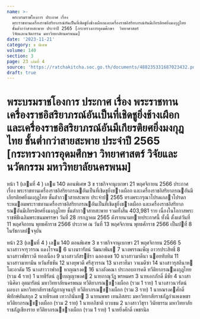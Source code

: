 ```yaml
---
name: >-
  พระบรมราชโองการ ประกาศ เรื่อง
  พระราชทานเครื่องราชอิสริยาภรณ์อันเป็นที่เชิดชูยิ่งช้างเผือกและเครื่องราชอิสริยาภรณ์อันมีเกียรติยศยิ่งมงกุฎไทย
  ชั้นต่ำกว่าสายสะพาย ประจำปี 2565 [กระทรวงการอุดมศึกษา  วิทยาศาสตร์ 
  วิจัยและนวัตกรรม มหาวิทยาลัยนครพนม]
date: '2023-11-21'
category: ข พิเศษ
volume: 140
section: 3
page: 23 เล่มที่ 4
source: 'https://ratchakitcha.soc.go.th/documents/488235331687023432.pdf'
draft: true
---
```


# พระบรมราชโองการ ประกาศ เรื่อง พระราชทานเครื่องราชอิสริยาภรณ์อันเป็นที่เชิดชูยิ่งช้างเผือกและเครื่องราชอิสริยาภรณ์อันมีเกียรติยศยิ่งมงกุฎไทย ชั้นต่ำกว่าสายสะพาย ประจำปี 2565 [กระทรวงการอุดมศึกษา  วิทยาศาสตร์  วิจัยและนวัตกรรม มหาวิทยาลัยนครพนม]

หน้า 1 (เลมที่ 4 ) เลม 140 ตอนพิเศษ 3 ข ราชกิจจานุเบกษา 21 พฤศจิกายน 2566 ประกาศ เรื่อง พระราชทานเครื่องราชอิสริยาภรณอันเป็นที่เชิดชูยิ่งชางเผือก และเครื่องราชอิสริยาภรณอันมีเกียรติยศยิ่งมงกุฎไทย ชั้นต่ํากวาสายสะพาย ประจําป 2565 ทรงพระกรุณาโปรดเกลาโปรดกระหมอมพระราชทานเครื่องราชอิสริยาภรณอันเป็นที่เชิดชูยิ่งชางเผือก และเครื่องราชอิสริยาภรณอันมีเกียรติยศยิ่งมงกุฎไทย ชั้นต่ํากวาสายสะพาย รวมทั้งสิ้น 403,981 ราย เนื่องในโอกาสพระราชพิธีเฉลิมพระชนมพรรษา วันที่ 28 กรกฎาคม 2565 ดังรายนามทายประกาศนี้ ทั้งนี้ ตั้งแต่วันที่ 11 พฤศจิกายน พุทธศักราช 2566 ประกาศ ณ วันที่ 13 พฤศจิกายน พุทธศักราช 2566 เป็นปที่ 8 ในรัชกาลปจจุบัน

หน้า 23 (เลมที่ 4 ) เลม 140 ตอนพิเศษ 3 ข ราชกิจจานุเบกษา 21 พฤศจิกายน 2566 5 นางสาวจารุวรรณ แดงโรจน 6 นางนรารัตน์ วัฒนาพันธ 7 นางพรรณเพ็ญ ถาวรประสิทธิ์ 8 นางสาวพัชราวดี ทองเนื่อง 9 นางสาวภัสรธีรา ฉลองเดช 10 นางสาวมาดีนา นอยทับทิม 11 นางสาวมายามีน หวันฮัซซัน 12 นางยุพวดี ศรีสุวรรณ 13 นางราฮีมา วาแมดีซา 14 นางสาวรุสลีนาห โตะอาดัม 15 นางสาววาฟาอ หาญณรงค 16 นางอังคณา ประกอบการคดี ทวีติยาภรณมงกุฎไทย (รวม 4 ราย) 1 นายธีรัตน์ ภูเบญญาพงศ 2 นายภาณุวัฎ พรหมศร 3 นายเอกภักดิ์ มีชัย 4 นางสาวนิศิดา อุตมารัตน์ มหาวิทยาลัยนครพนม ทวีติยาภรณชางเผือก (รวม 1 ราย) 1 นางสาวนวรัตน์ ผอบงา มหาวิทยาลัยราชภัฏกาญจนบุรี ทวีติยาภรณชางเผือก (รวม 3 ราย) 1 นายณรงคศักดิ์ พิทักษ์ตันสกุล 2 นายธีรเดช เทวาภินันท 3 นายนพพร เทนอิสสระ มหาวิทยาลัยราชภัฏกําแพงเพชร ทวีติยาภรณชางเผือก (รวม 2 ราย) 1 นายอภิชาติ บวบขม 2 นางสาววิชุรา วินัยธรรม มหาวิทยาลัยราชภัฏเชียงราย ทวีติยาภรณชางเผือก (รวม 1 ราย) 1 นายยิ่งศักดิ์ เพชรนิล
